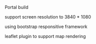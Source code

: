 Portal build

support screen resolution to 3840 * 1080

using bootstrap responsitive framework

leaflet plugin to support map rendering
